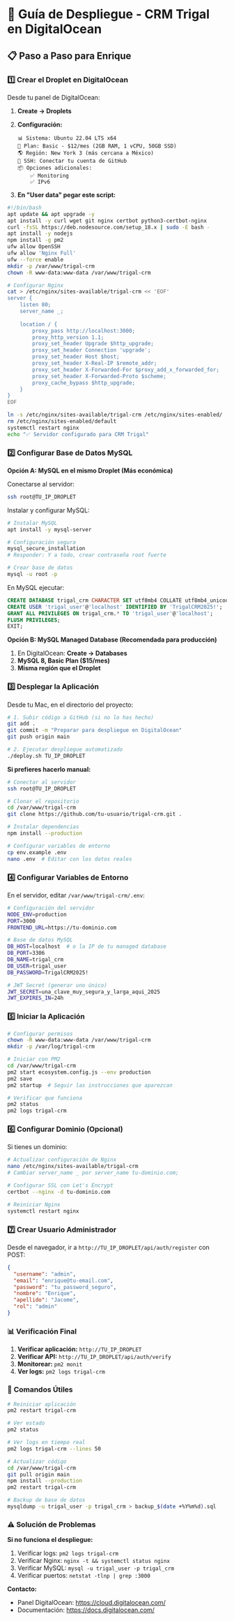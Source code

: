 # 🚀 Guía de Despliegue - CRM Trigal en DigitalOcean

## 📋 Paso a Paso para Enrique

### 1️⃣ **Crear el Droplet en DigitalOcean**

Desde tu panel de DigitalOcean:

1. **Create → Droplets**
2. **Configuración:**
   ```
   📊 Sistema: Ubuntu 22.04 LTS x64
   💾 Plan: Basic - $12/mes (2GB RAM, 1 vCPU, 50GB SSD)
   🌎 Región: New York 3 (más cercana a México)
   🔐 SSH: Conectar tu cuenta de GitHub
   📦 Opciones adicionales:
       ✅ Monitoring
       ✅ IPv6
   ```

3. **En "User data" pegar este script:**
```bash
#!/bin/bash
apt update && apt upgrade -y
apt install -y curl wget git nginx certbot python3-certbot-nginx
curl -fsSL https://deb.nodesource.com/setup_18.x | sudo -E bash -
apt install -y nodejs
npm install -g pm2
ufw allow OpenSSH
ufw allow 'Nginx Full'
ufw --force enable
mkdir -p /var/www/trigal-crm
chown -R www-data:www-data /var/www/trigal-crm

# Configurar Nginx
cat > /etc/nginx/sites-available/trigal-crm << 'EOF'
server {
    listen 80;
    server_name _;
    
    location / {
        proxy_pass http://localhost:3000;
        proxy_http_version 1.1;
        proxy_set_header Upgrade $http_upgrade;
        proxy_set_header Connection 'upgrade';
        proxy_set_header Host $host;
        proxy_set_header X-Real-IP $remote_addr;
        proxy_set_header X-Forwarded-For $proxy_add_x_forwarded_for;
        proxy_set_header X-Forwarded-Proto $scheme;
        proxy_cache_bypass $http_upgrade;
    }
}
EOF

ln -s /etc/nginx/sites-available/trigal-crm /etc/nginx/sites-enabled/
rm /etc/nginx/sites-enabled/default
systemctl restart nginx
echo "✅ Servidor configurado para CRM Trigal"
```

### 2️⃣ **Configurar Base de Datos MySQL**

**Opción A: MySQL en el mismo Droplet (Más económica)**

Conectarse al servidor:
```bash
ssh root@TU_IP_DROPLET
```

Instalar y configurar MySQL:
```bash
# Instalar MySQL
apt install -y mysql-server

# Configuración segura
mysql_secure_installation
# Responder: Y a todo, crear contraseña root fuerte

# Crear base de datos
mysql -u root -p
```

En MySQL ejecutar:
```sql
CREATE DATABASE trigal_crm CHARACTER SET utf8mb4 COLLATE utf8mb4_unicode_ci;
CREATE USER 'trigal_user'@'localhost' IDENTIFIED BY 'TrigalCRM2025!';
GRANT ALL PRIVILEGES ON trigal_crm.* TO 'trigal_user'@'localhost';
FLUSH PRIVILEGES;
EXIT;
```

**Opción B: MySQL Managed Database (Recomendada para producción)**
1. En DigitalOcean: **Create → Databases**
2. **MySQL 8, Basic Plan ($15/mes)**
3. **Misma región que el Droplet**

### 3️⃣ **Desplegar la Aplicación**

Desde tu Mac, en el directorio del proyecto:

```bash
# 1. Subir código a GitHub (si no lo has hecho)
git add .
git commit -m "Preparar para despliegue en DigitalOcean"
git push origin main

# 2. Ejecutar despliegue automatizado
./deploy.sh TU_IP_DROPLET
```

**Si prefieres hacerlo manual:**

```bash
# Conectar al servidor
ssh root@TU_IP_DROPLET

# Clonar el repositorio
cd /var/www/trigal-crm
git clone https://github.com/tu-usuario/trigal-crm.git .

# Instalar dependencias
npm install --production

# Configurar variables de entorno
cp env.example .env
nano .env  # Editar con los datos reales
```

### 4️⃣ **Configurar Variables de Entorno**

En el servidor, editar `/var/www/trigal-crm/.env`:

```bash
# Configuración del servidor
NODE_ENV=production
PORT=3000
FRONTEND_URL=https://tu-dominio.com

# Base de datos MySQL
DB_HOST=localhost  # o la IP de tu managed database
DB_PORT=3306
DB_NAME=trigal_crm
DB_USER=trigal_user
DB_PASSWORD=TrigalCRM2025!

# JWT Secret (generar uno único)
JWT_SECRET=una_clave_muy_segura_y_larga_aqui_2025
JWT_EXPIRES_IN=24h
```

### 5️⃣ **Iniciar la Aplicación**

```bash
# Configurar permisos
chown -R www-data:www-data /var/www/trigal-crm
mkdir -p /var/log/trigal-crm

# Iniciar con PM2
cd /var/www/trigal-crm
pm2 start ecosystem.config.js --env production
pm2 save
pm2 startup  # Seguir las instrucciones que aparezcan

# Verificar que funciona
pm2 status
pm2 logs trigal-crm
```

### 6️⃣ **Configurar Dominio (Opcional)**

Si tienes un dominio:

```bash
# Actualizar configuración de Nginx
nano /etc/nginx/sites-available/trigal-crm
# Cambiar server_name _ por server_name tu-dominio.com;

# Configurar SSL con Let's Encrypt
certbot --nginx -d tu-dominio.com

# Reiniciar Nginx
systemctl restart nginx
```

### 7️⃣ **Crear Usuario Administrador**

Desde el navegador, ir a `http://TU_IP_DROPLET/api/auth/register` con POST:

```json
{
  "username": "admin",
  "email": "enrique@tu-email.com",
  "password": "tu_password_seguro",
  "nombre": "Enrique",
  "apellido": "Jacome",
  "rol": "admin"
}
```

### 📊 **Verificación Final**

1. **Verificar aplicación:** `http://TU_IP_DROPLET`
2. **Verificar API:** `http://TU_IP_DROPLET/api/auth/verify`
3. **Monitorear:** `pm2 monit`
4. **Ver logs:** `pm2 logs trigal-crm`

### 🔧 **Comandos Útiles**

```bash
# Reiniciar aplicación
pm2 restart trigal-crm

# Ver estado
pm2 status

# Ver logs en tiempo real
pm2 logs trigal-crm --lines 50

# Actualizar código
cd /var/www/trigal-crm
git pull origin main
npm install --production
pm2 restart trigal-crm

# Backup de base de datos
mysqldump -u trigal_user -p trigal_crm > backup_$(date +%Y%m%d).sql
```

### ⚠️ **Solución de Problemas**

**Si no funciona el despliegue:**
1. Verificar logs: `pm2 logs trigal-crm`
2. Verificar Nginx: `nginx -t && systemctl status nginx`
3. Verificar MySQL: `mysql -u trigal_user -p trigal_crm`
4. Verificar puertos: `netstat -tlnp | grep :3000`

**Contacto:**
- Panel DigitalOcean: https://cloud.digitalocean.com/
- Documentación: https://docs.digitalocean.com/
